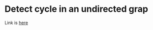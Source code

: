 # Detect cycle in an undirected grap
Link is [here](https://practice.geeksforgeeks.org/problems/detect-cycle-in-an-undirected-graph/1/)
